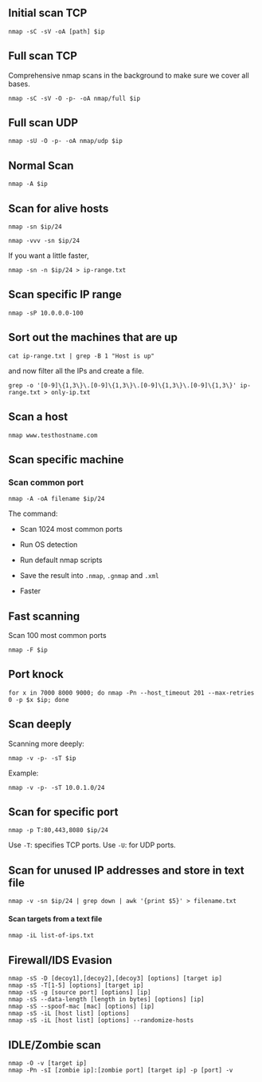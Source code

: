 
## Initial scan TCP

	nmap -sC -sV -oA [path] $ip

## Full scan TCP

Comprehensive nmap scans in the background to make sure we cover all bases.

	nmap -sC -sV -O -p- -oA nmap/full $ip

## Full scan UDP

	nmap -sU -O -p- -oA nmap/udp $ip

## Normal Scan

	nmap -A $ip

## Scan for alive hosts

	nmap -sn $ip/24
	
	nmap -vvv -sn $ip/24

If you want a little faster,

	nmap -sn -n $ip/24 > ip-range.txt

## Scan specific IP range

	nmap -sP 10.0.0.0-100

## Sort out the machines that are up

	cat ip-range.txt | grep -B 1 "Host is up"

and now filter all the IPs and create a file.

	grep -o '[0-9]\{1,3\}\.[0-9]\{1,3\}\.[0-9]\{1,3\}\.[0-9]\{1,3\}' ip-range.txt > only-ip.txt

## Scan a host

	nmap www.testhostname.com

## Scan specific machine

### Scan common port

	nmap -A -oA filename $ip/24

The command:

- Scan 1024 most common ports

- Run OS detection

- Run default nmap scripts

- Save the result into `.nmap`, `.gnmap` and `.xml`

- Faster

## Fast scanning

Scan 100 most common ports

	nmap -F $ip

## Port knock

	for x in 7000 8000 9000; do nmap -Pn --host_timeout 201 --max-retries 0 -p $x $ip; done

## Scan deeply

Scanning more deeply:

	nmap -v -p- -sT $ip

Example:

	nmap -v -p- -sT 10.0.1.0/24
## Scan for specific port

	nmap -p T:80,443,8080 $ip/24

Use `-T`: specifies TCP ports. Use `-U`: for UDP ports.

## Scan for unused IP addresses and store in text file

	nmap -v -sn $ip/24 | grep down | awk '{print $5}' > filename.txt

#### Scan targets from a text file

	nmap -iL list-of-ips.txt

## Firewall/IDS Evasion

	nmap -sS -D [decoy1],[decoy2],[decoy3] [options] [target ip]
	nmap -sS -T[1-5] [options] [target ip]
	nmap -sS -g [source port] [options] [ip]
	nmap -sS --data-length [length in bytes] [options] [ip]
	nmap -sS --spoof-mac [mac] [options] [ip]
	nmap -sS -iL [host list] [options]
	nmap -sS -iL [host list] [options] --randomize-hosts

## IDLE/Zombie scan

	nmap -O -v [target ip]
	nmap -Pn -sI [zombie ip]:[zombie port] [target ip] -p [port] -v